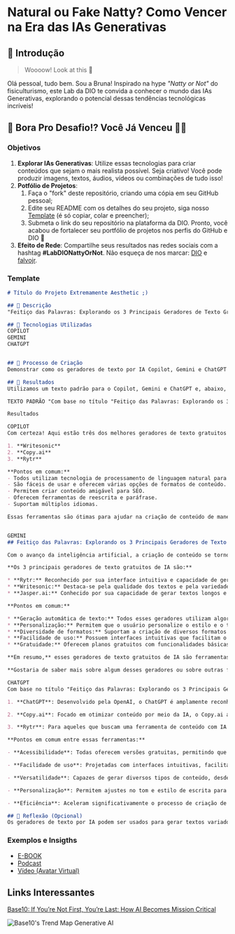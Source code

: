# Natural ou Fake Natty? Como Vencer na Era das IAs Generativas

## 🚀 Introdução

> Woooow! Look at this 👀

Olá pessoal, tudo bem. Sou a Bruna! Inspirado na hype _"Natty or Not"_ do fisiculturismo, este Lab da DIO te convida a conhecer o mundo das IAs Generativas, explorando o potencial dessas tendências tecnológicas incríveis!

## 🎯 Bora Pro Desafio!? Você Já Venceu 💪🤓

### Objetivos

1. **Explorar IAs Generativas**: Utilize essas tecnologias para criar conteúdos que sejam o mais realista possível. Seja criativo! Você pode produzir imagens, textos, áudios, vídeos ou combinações de tudo isso!
1. **Potfólio de Projetos**:
    1. Faça o "fork" deste repositório, criando uma cópia em seu GitHub pessoal;
    2. Edite seu README com os detalhes do seu projeto, siga nosso [Template](#template) (é só copiar, colar e preencher);
    3. Submeta o link do seu repositório na plataforma da DIO. Pronto, você acabou de fortalecer seu portfólio de projetos nos perfis do GitHub e DIO 🚀
1. **Efeito de Rede**: Compartilhe seus resultados nas redes sociais com a hashtag **#LabDIONattyOrNot**. Não esqueça de nos marcar: [DIO](https://www.linkedin.com/school/dio-makethechange) e [falvojr](https://www.linkedin.com/in/falvojr).

### Template

```markdown
# Título do Projeto Extremamente Aesthetic ;)

## 📒 Descrição
"Feitiço das Palavras: Explorando os 3 Principais Geradores de Texto Grátis"

## 🤖 Tecnologias Utilizadas
COPILOT
GEMINI
CHATGPT


## 🧐 Processo de Criação
Demonstrar como os geradores de texto por IA Copilot, Gemini e ChatGPT se comportam ao utilizar um mesmo conjunto de algoritmos de processamento de linguagem natural para criar conteúdo escrito.

## 🚀 Resultados
Utilizamos um texto padrão para o Copilot, Gemini e ChatGPT e, abaixo, os resultados gerados por cada uma destas ferramentas.

TEXTO PADRÃO "Com base no título "Feitiço das Palavras: Explorando os 3 Principais Geradores de Texto Grátis" me cite os 3 melhores geradores de textos gratuitos de IA e descreva de maneira resumida em 5 linhas os pontos em comum que eles possuem"

Resultados

COPILOT
Com certeza! Aqui estão três dos melhores geradores de texto gratuitos de IA:

1. **Writesonic**
2. **Copy.ai**
3. **Rytr**

**Pontos em comum:**
- Todos utilizam tecnologia de processamento de linguagem natural para gerar texto.
- São fáceis de usar e oferecem várias opções de formatos de conteúdo.
- Permitem criar conteúdo amigável para SEO.
- Oferecem ferramentas de reescrita e paráfrase.
- Suportam múltiplos idiomas.

Essas ferramentas são ótimas para ajudar na criação de conteúdo de maneira rápida e eficiente! 📝✨


GEMINI 
## Feitiço das Palavras: Explorando os 3 Principais Geradores de Texto Grátis

Com o avanço da inteligência artificial, a criação de conteúdo se tornou mais acessível e eficiente. Diversas ferramentas gratuitas, como os geradores de texto, têm revolucionado a forma como escrevemos. Mas, com tantas opções disponíveis, quais são os melhores?

**Os 3 principais geradores de texto gratuitos de IA são:**

* **Rytr:** Reconhecido por sua interface intuitiva e capacidade de gerar diversos tipos de conteúdo, desde posts de blog até e-mails.
* **Writesonic:** Destaca-se pela qualidade dos textos e pela variedade de modelos pré-definidos, facilitando a criação de diferentes formatos de conteúdo.
* **Jasper.ai:** Conhecido por sua capacidade de gerar textos longos e coesos, como artigos e relatórios, e por sua integração com diversas plataformas.

**Pontos em comum:**

* **Geração automática de texto:** Todos esses geradores utilizam algoritmos de aprendizado de máquina para gerar textos originais com base em um determinado prompt ou tema.
* **Personalização:** Permitem que o usuário personalize o estilo e o tom da escrita, adaptando o conteúdo às suas necessidades específicas.
* **Diversidade de formatos:** Suportam a criação de diversos formatos de conteúdo, como artigos, posts de blog, e-mails, scripts e muito mais.
* **Facilidade de uso:** Possuem interfaces intuitivas que facilitam o uso, mesmo para quem não tem experiência com ferramentas de escrita.
* **Gratuidade:** Oferecem planos gratuitos com funcionalidades básicas, permitindo que os usuários experimentem a ferramenta antes de adquirir um plano pago.

**Em resumo,** esses geradores de texto gratuitos de IA são ferramentas poderosas que podem auxiliar na criação de diversos tipos de conteúdo, desde textos simples até materiais mais complexos. Ao escolher a ferramenta ideal, é importante considerar as suas necessidades específicas e as funcionalidades oferecidas por cada uma delas. 

**Gostaria de saber mais sobre algum desses geradores ou sobre outras ferramentas de inteligência artificial para escrita?** 

CHATGPT
Com base no título "Feitiço das Palavras: Explorando os 3 Principais Geradores de Texto Grátis", aqui estão os três melhores geradores de texto de IA gratuitos:

1. **ChatGPT**: Desenvolvido pela OpenAI, o ChatGPT é amplamente reconhecido por sua capacidade de gerar textos coerentes e relevantes em diversos contextos. Utiliza modelos avançados de linguagem para fornecer respostas articuladas e criativas, sendo ideal para tarefas que vão desde a redação de artigos até a geração de código. 

2. **Copy.ai**: Focado em otimizar conteúdo por meio da IA, o Copy.ai auxilia escritores a gerar textos de alta qualidade rapidamente. Oferece uma variedade de modelos que abrangem desde biografias até e-mails de vendas, permitindo um processo de redação mais ágil e eficiente. Sua capacidade de ajustar o tom e o estilo conforme as necessidades do usuário é uma grande vantagem. 

3. **Rytr**: Para aqueles que buscam uma ferramenta de conteúdo com IA que combine efetividade e economia, o Rytr é uma excelente escolha. Embora possua menos modelos, sua facilidade de uso e rapidez na geração de texto fazem dele um recurso valioso para redatores. 

**Pontos em comum entre essas ferramentas:**

- **Acessibilidade**: Todas oferecem versões gratuitas, permitindo que os usuários experimentem suas funcionalidades sem custos iniciais.

- **Facilidade de uso**: Projetadas com interfaces intuitivas, facilitam a interação mesmo para aqueles com pouca experiência em ferramentas de IA.

- **Versatilidade**: Capazes de gerar diversos tipos de conteúdo, desde artigos e postagens em blogs até e-mails e descrições de produtos.

- **Personalização**: Permitem ajustes no tom e estilo de escrita para alinhar o conteúdo às necessidades específicas do usuário.

- **Eficiência**: Aceleram significativamente o processo de criação de conteúdo, auxiliando na superação de bloqueios criativos e aumentando a produtividade.

## 💭 Reflexão (Opcional)
Os geradores de texto por IA podem ser usados para gerar textos variados, como artigos, resumos, descrições de produtos e muito mais, de forma rápida e automatizada. Essas ferramentas ajudam a economizar tempo e esforço na criação de conteúdo, mantendo a qualidade e a consistência. No entanto, é necessário ter certa cautela quanto ao seu uso e sempre que possível verificar se as informações geradas estão atualizadas, não são fantasiosas e adequadas ao contexto daquilo que o usuário espera ao solicitar determinada atividade.
```

### Exemplos e Insigths

- [E-BOOK](/exemplos/E-BOOK.md)
- [Podcast](/exemplos/PODCAST.md)
- [Vídeo (Avatar Virtual)](/exemplos/VIDEO.md)

## Links Interessantes

[Base10: If You’re Not First, You’re Last: How AI Becomes Mission Critical](https://base10.vc/post/generative-ai-mission-critical/)

![Base10's Trend Map Generative AI](https://github.com/digitalinnovationone/lab-natty-or-not/assets/730492/f4df26e8-f8f7-4419-8252-c69d73ea930c)

